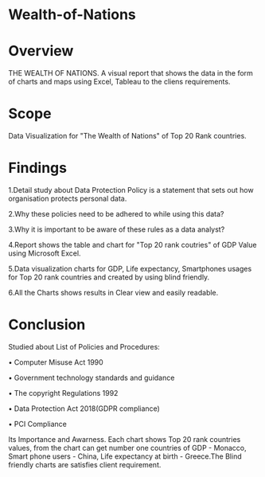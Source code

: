 # Wealth-of-Nations
# Overview 
THE WEALTH OF NATIONS. A visual report that shows the data in the  form of charts and maps using Excel,  Tableau to the cliens requirements.

# Scope 
Data Visualization for "The Wealth of Nations" of Top 20 Rank countries.

# Findings 
1.Detail study about Data Protection Policy is a statement that sets out how organisation protects personal data.

2.Why these policies need to be adhered to while using this data?

3.Why it is important to be aware of these rules as a data analyst?

4.Report shows the table and chart for "Top 20 rank coutries" of GDP Value using Microsoft Excel.

5.Data visualization charts for GDP, Life expectancy, Smartphones usages for Top 20 rank
countries and created by using blind friendly.

6.All the Charts shows results in Clear view and easily readable.

# Conclusion
 Studied about List of Policies and Procedures:
 
• Computer Misuse Act 1990

• Government technology standards and guidance

• The copyright Regulations 1992

• Data Protection Act 2018(GDPR compliance)

• PCI Compliance

Its Importance and Awarness. Each chart shows Top 20 rank countries values, from the chart can get number one countries of GDP - Monacco,
Smart phone users - China, Life expectancy at birth - Greece.The Blind friendly charts are satisfies client requirement.
